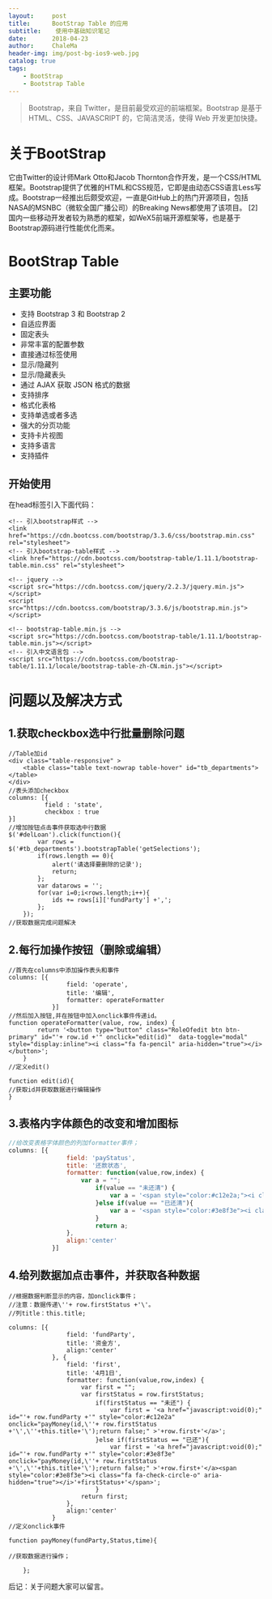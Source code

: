 ```yaml
---
layout:     post
title:      BootStrap Table 的应用
subtitle:    使用中基础知识笔记
date:       2018-04-23
author:     ChaleMa
header-img: img/post-bg-ios9-web.jpg
catalog: true
tags:
    - BootStrap
    - Bootstrap Table
---
```

>Bootstrap，来自 Twitter，是目前最受欢迎的前端框架。Bootstrap 是基于 HTML、CSS、JAVASCRIPT 的，它简洁灵活，使得 Web 开发更加快捷。

# 关于BootStrap

它由Twitter的设计师Mark Otto和Jacob Thornton合作开发，是一个CSS/HTML框架。Bootstrap提供了优雅的HTML和CSS规范，它即是由动态CSS语言Less写成。Bootstrap一经推出后颇受欢迎，一直是GitHub上的热门开源项目，包括NASA的MSNBC（微软全国广播公司）的Breaking News都使用了该项目。 [2]  国内一些移动开发者较为熟悉的框架，如WeX5前端开源框架等，也是基于Bootstrap源码进行性能优化而来。

# BootStrap Table
## 主要功能
- 支持 Bootstrap 3 和 Bootstrap 2
- 自适应界面
- 固定表头
- 非常丰富的配置参数
- 直接通过标签使用
- 显示/隐藏列
- 显示/隐藏表头
- 通过 AJAX 获取 JSON 格式的数据
- 支持排序
- 格式化表格
- 支持单选或者多选
- 强大的分页功能
- 支持卡片视图
- 支持多语言
- 支持插件

## 开始使用
在head标签引入下面代码：
```
<!-- 引入bootstrap样式 -->
<link href="https://cdn.bootcss.com/bootstrap/3.3.6/css/bootstrap.min.css" rel="stylesheet">
<!-- 引入bootstrap-table样式 -->
<link href="https://cdn.bootcss.com/bootstrap-table/1.11.1/bootstrap-table.min.css" rel="stylesheet">

<!-- jquery -->
<script src="https://cdn.bootcss.com/jquery/2.2.3/jquery.min.js"></script>
<script src="https://cdn.bootcss.com/bootstrap/3.3.6/js/bootstrap.min.js"></script>

<!-- bootstrap-table.min.js -->
<script src="https://cdn.bootcss.com/bootstrap-table/1.11.1/bootstrap-table.min.js"></script>
<!-- 引入中文语言包 -->
<script src="https://cdn.bootcss.com/bootstrap-table/1.11.1/locale/bootstrap-table-zh-CN.min.js"></script>
```
# 问题以及解决方式
## 1.获取checkbox选中行批量删除问题
```
//Table加id
<div class="table-responsive" >
    <table class="table text-nowrap table-hover" id="tb_departments"></table>
</div>
//表头添加checkbox
columns: [{
          field : 'state',
          checkbox : true
}]
//增加按钮点击事件获取选中行数据
$('#delLoan').click(function(){
        var rows = $('#tb_departments').bootstrapTable('getSelections');
        if(rows.length == 0){
            alert('请选择要删除的记录');
            return;
        };
        var datarows = '';
        for(var i=0;i<rows.length;i++){
            ids += rows[i]['fundParty'] +',';
        };
    });
//获取数据完成问题解决
```
## 2.每行加操作按钮（删除或编辑）
```
//首先在columns中添加操作表头和事件
columns: [{
                field: 'operate',
                title: '编辑',
                formatter: operateFormatter
            }]
//然后加入按钮,并在按钮中加入onclick事件传递id。
function operateFormatter(value, row, index) {
        return '<button type="button" class="RoleOfedit btn btn-primary" id="'+ row.id +'" onclick="edit(id)"  data-toggle="modal" style="display:inline"><i class="fa fa-pencil" aria-hidden="true"></i></button>';
    }
//定义edit()
 
function edit(id){
//获取id并获取数据进行编辑操作
}
```
## 3.表格内字体颜色的改变和增加图标
```javascript
//给改变表格字体颜色的列加formatter事件；
columns: [{
                field: 'payStatus',
                title: '还款状态',
                formatter: function(value,row,index) {
                    var a = "";  
                        if(value == "未还清") {  
                            var a = '<span style="color:#c12e2a;"><i class="fa fa-times-circle-o" aria-hidden="true"></i>'+value+'</span>';  
                        }else if(value == "已还清"){  
                            var a = '<span style="color:#3e8f3e"><i class="fa fa-check-circle-o" aria-hidden="true"></i>'+value+'</span>';  
                        }  
                        return a;  
                },
                align:'center'
            }]

```
## 4.给列数据加点击事件，并获取各种数据
```
//根据数据判断显示的内容，加onclick事件；
//注意：数据传递\''+ row.firstStatus +'\'。
//列title：this.title;
 
columns: [{
                field: 'fundParty',
                title: '资金方',
                align:'center'
            }, {
                field: 'first',
                title: '4月1日',
                formatter: function(value,row,index) {
                    var first = "";
                    var firstStatus = row.firstStatus;
                        if(firstStatus == "未还") {  
                            var first = '<a href="javascript:void(0);" id="'+ row.fundParty +'" style="color:#c12e2a" onclick="payMoney(id,\''+ row.firstStatus +'\',\''+this.title+'\');return false;" >'+row.first+'</a>';  
                        }else if(firstStatus == "已还"){  
                            var first = '<a href="javascript:void(0);" id="'+ row.fundParty +'" style="color:#3e8f3e" onclick="payMoney(id,\''+ row.firstStatus +'\',\''+this.title+'\');return false;" >'+row.first+'</a><span style="color:#3e8f3e"><i class="fa fa-check-circle-o" aria-hidden="true"></i>'+firstStatus+'</span>';  
                        } 
                    return first;  
                },
                align:'center'
            }
//定义onclick事件

function payMoney(fundParty,Status,time){

//获取数据进行操作；

    };          
```
后记：关于问题大家可以留言。



